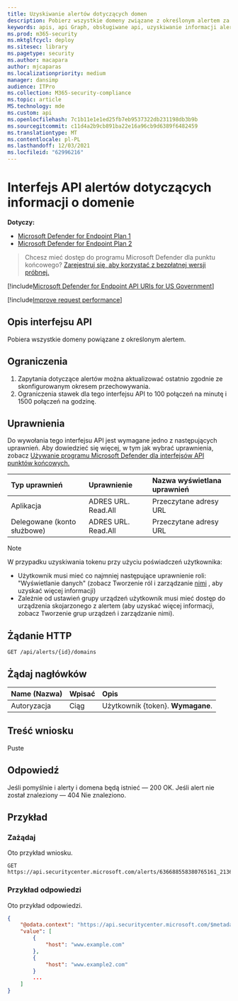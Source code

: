 ```yaml
---
title: Uzyskiwanie alertów dotyczących domen
description: Pobierz wszystkie domeny związane z określonym alertem za pomocą programu Microsoft Defender dla punktu końcowego.
keywords: apis, api Graph, obsługiwane api, uzyskiwanie informacji alertów, alertów, domeny pokrewnej
ms.prod: m365-security
ms.mktglfcycl: deploy
ms.sitesec: library
ms.pagetype: security
ms.author: macapara
author: mjcaparas
ms.localizationpriority: medium
manager: dansimp
audience: ITPro
ms.collection: M365-security-compliance
ms.topic: article
MS.technology: mde
ms.custom: api
ms.openlocfilehash: 7c1b11e1e1ed25fb7eb9537322db231198db3b9b
ms.sourcegitcommit: c11d4a2b9cb891ba22e16a96cb9d6389f6482459
ms.translationtype: MT
ms.contentlocale: pl-PL
ms.lasthandoff: 12/03/2021
ms.locfileid: "62996216"
---
```

# <a name="get-alert-related-domain-information-api"></a>Interfejs API alertów dotyczących informacji o domenie

**Dotyczy:**
- [Microsoft Defender for Endpoint Plan 1](https://go.microsoft.com/fwlink/?linkid=2154037)
- [Microsoft Defender for Endpoint Plan 2](https://go.microsoft.com/fwlink/?linkid=2154037)

> Chcesz mieć dostęp do programu Microsoft Defender dla punktu końcowego? [Zarejestruj się, aby korzystać z bezpłatnej wersji próbnej.](https://signup.microsoft.com/create-account/signup?products=7f379fee-c4f9-4278-b0a1-e4c8c2fcdf7e&ru=https://aka.ms/MDEp2OpenTrial?ocid=docs-wdatp-exposedapis-abovefoldlink)

[!include[Microsoft Defender for Endpoint API URIs for US Government](../../includes/microsoft-defender-api-usgov.md)]

[!include[Improve request performance](../../includes/improve-request-performance.md)]

## <a name="api-description"></a>Opis interfejsu API

Pobiera wszystkie domeny powiązane z określonym alertem.

## <a name="limitations"></a>Ograniczenia

1. Zapytania dotyczące alertów można aktualizować ostatnio zgodnie ze skonfigurowanym okresem przechowywania.
2. Ograniczenia stawek dla tego interfejsu API to 100 połączeń na minutę i 1500 połączeń na godzinę.

## <a name="permissions"></a>Uprawnienia

Do wywołania tego interfejsu API jest wymagane jedno z następujących uprawnień. Aby dowiedzieć się więcej, w tym jak wybrać uprawnienia, zobacz [Używanie programu Microsoft Defender dla interfejsów API punktów końcowych.](apis-intro.md)

Typ uprawnień|Uprawnienie|Nazwa wyświetlana uprawnień
:---|:---|:---
Aplikacja|ADRES URL. Read.All|Przeczytane adresy URL
Delegowane (konto służbowe)|ADRES URL. Read.All|Przeczytane adresy URL

> [!NOTE]
> W przypadku uzyskiwania tokenu przy użyciu poświadczeń użytkownika:
>
> - Użytkownik musi mieć co najmniej następujące uprawnienie roli: "Wyświetlanie danych" (zobacz Tworzenie ról i zarządzanie [nimi](user-roles.md) , aby uzyskać więcej informacji)
> - Zależnie od ustawień grupy urządzeń użytkownik musi mieć dostęp do urządzenia skojarzonego z alertem (aby uzyskać więcej informacji[](machine-groups.md), zobacz Tworzenie grup urządzeń i zarządzanie nimi).

## <a name="http-request"></a>Żądanie HTTP

```http
GET /api/alerts/{id}/domains
```

## <a name="request-headers"></a>Żądaj nagłówków

Name (Nazwa)|Wpisać|Opis
:---|:---|:---
Autoryzacja|Ciąg|Użytkownik {token}. **Wymagane**.

## <a name="request-body"></a>Treść wniosku

Puste

## <a name="response"></a>Odpowiedź

Jeśli pomyślnie i alerty i domena będą istnieć — 200 OK. Jeśli alert nie został znaleziony — 404 Nie znaleziono.

## <a name="example"></a>Przykład

### <a name="request"></a>Zażądaj

Oto przykład wniosku.

```http
GET https://api.securitycenter.microsoft.com/alerts/636688558380765161_2136280442/domains
```

### <a name="response-example"></a>Przykład odpowiedzi

Oto przykład odpowiedzi.

```json
{
    "@odata.context": "https://api.securitycenter.microsoft.com/$metadata#Domains",
    "value": [
        {
            "host": "www.example.com"
        },
        {
            "host": "www.example2.com"
        }
        ...
    ]
}
```
